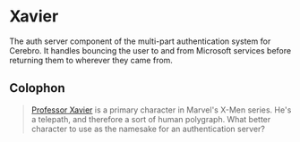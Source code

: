 # Xavier

The auth server component of the multi-part authentication system for Cerebro.
It handles bouncing the user to and from Microsoft services before returning
them to wherever they came from.

## Colophon

> [Professor Xavier](https://en.wikipedia.org/wiki/Professor_X) is a primary
> character in Marvel's X-Men series.  He's a telepath, and therefore a sort
> of human polygraph.  What better character to use as the namesake for an
> authentication server?

